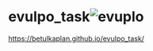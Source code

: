 ﻿# evulpo_task![evuplo](https://user-images.githubusercontent.com/13519272/151449439-203ee7f2-5be9-4fa8-b256-fa9008175b18.gif)

https://betulkaplan.github.io/evulpo_task/
